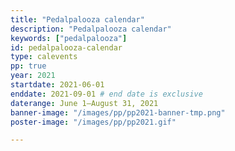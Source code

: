 ```yaml
---
title: "Pedalpalooza calendar"
description: "Pedalpalooza calendar"
keywords: ["pedalpalooza"]
id: pedalpalooza-calendar
type: calevents
pp: true
year: 2021
startdate: 2021-06-01
enddate: 2021-09-01 # end date is exclusive
daterange: June 1–August 31, 2021
banner-image: "/images/pp/pp2021-banner-tmp.png"
poster-image: "/images/pp/pp2021.gif"

---
```

